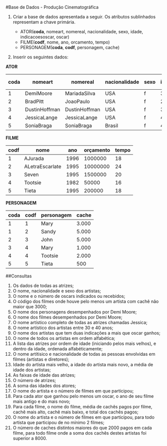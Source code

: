 #Base de Dados - Produção Cinematográfica
1. Criar a base de dados apresentada a seguir. Os atributos sublinhados representam a chave
primária.
    * ATOR(__coda__, nomeart, nomereal, nacionalidade, sexo, idade, indicacoesoscar, oscar)
    * FILME(__codf__, nome, ano, orcamento, tempo)
    * PERSONAGEM(__coda__, __codf__, personagem, cache)

2. Inserir os seguintes dados:

__ATOR__

| coda |     nomeart    |    nomereal   | nacionalidade | sexo | idade | Indicações ao Oscar | Oscar |
|------|----------------|---------------|---------------|------|-------|---------------------|-------|
|  1   | DemiMoore      | MariadaSilva  | USA           | f    | 32    | 0                   | 0     |
|  2   | BradPitt       | JoaoPaulo     | USA           | f    | 28    | 1                   | 0     |
|  3   | DustinHoffman  | DustinHoffman | USA           | f    | 36    | 2                   | 0     |
|  4   | JessicaLange   | JessicaLange  | USA           | f    | 42    | 4                   | 2     |
|  5   | SoniaBraga     | SoniaBraga    | Brasil        | f    | 45    | 0                   | 0     |

__FILME__

| codf |      nome       | ano  | orçamento | tempo |
|------|-----------------|------|-----------|-------|
| 1    | AJurada         | 1996 | 1000000   | 18    |
| 2    | ALetraEscarlate | 1995 | 10000000  | 24    |
| 3    | Seven           | 1995 | 1500000   | 20    |
| 4    | Tootsie         | 1982 | 50000     | 16    |
| 5    | Tieta           | 1995 | 200000    | 18    |

__PERSONAGEM__

| coda | codf | personagem | cache |
|------|------|------------|-------|
| 1    | 1    | Mary       | 3.000 |
| 1    | 2    | Sandy      | 5.000 |
| 2    | 3    | John       | 5.000 |
| 3    | 4    | Mary       | 1.000 |
| 4    | 4    | Tootsie    | 2.000 |
| 5    | 5    | Tieta      | 500   |


##Consultas
1. Os dados de todas as atrizes;
2. O nome, nacionalidade e sexo dos artistas;
3. O nome e o número de oscars indicados ou recebidos;
4. O código dos filmes onde houve pelo menos um artista com cachê não maior que 3000;
5. O nome dos personagens desempenhados por Demi Moore;
6. O nome dos filmes desempenhados por Demi Moore;
7. O nome artístico completo de todas as atrizes chamadas Jessica;
8. O nome artístico dos artistas entre 30 e 40 anos;
9. O nome dos artistas que tem duas indicações a mais que oscar ganhos;
10. O nome de todos os artistas em ordem alfabética;
11. A lista das atrizes por ordem de idade (iniciando pelos mais velhos), e dentro da idade, ordenada alfabéticamente;
12. O nome artítisico e nacionalidade de todas as pessoas envolvidas em filmes (artistas e diretores);
13. Idade do artista mais velho, a idade do artista mais novo, a média de idade dos artistas;
14. As faixas de idade das atrizes;
15. O número de atrizes;
16. A soma das idades dos atores;
17. O nome do artista e o número de filmes em que participou;
18. Para cada ator que ganhou pelo menos um oscar, o ano de seu filme mais antigo e do mais novo;
19. Para cada filme, o nome do filme, média de cachês pagos por filme, cachê mais alto, cachê mais baixo, e total dos cachês pagos;
20. O nome do artista e o número de filmes em que participou, para todo artista que participou de no mínimo 2 filmes;
21. O número de caches distintos maiores do que 2000 pagos em cada filme, para todo filme onde a soma dos cachês destes artistas foi superior a 8000.
